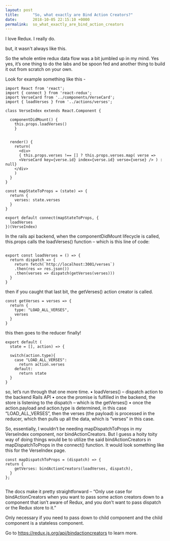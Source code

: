 ```yaml
---
layout: post
title:      "So, what exactly are Bind Action Creators?"
date:       2018-10-05 22:15:10 +0000
permalink:  so_what_exactly_are_bind_action_creators
---
```



I love Redux. I really do.

but, it wasn't always like this.

So the whole entire redux data flow was a bit jumbled up in my mind. Yes yes, it’s one thing to do the labs and be spoon fed and another thing to build it out from scratch on your own.

Look for example something like this - 
```
import React from 'react';
import { connect } from 'react-redux';
import VerseCard from '../components/VerseCard';
import { loadVerses } from '../actions/verses';

class VerseIndex extends React.Component {

  componentDidMount() {
    this.props.loadVerses()
    }


  render() {
    return(
      <div>
      { this.props.verses !== [] ? this.props.verses.map( verse =>
      <VerseCard key={verse.id} index={verse.id} verse={verse} /> ) : null}
    </div>
    )
  }
}

const mapStateToProps = (state) => {
  return {
    verses: state.verses
  }
}

export default connect(mapStateToProps, {
  loadVerses
})(VerseIndex)

```

In the rails api backend, when the componentDidMount lifecycle is called, this.props calls the loadVerses() function – which is this line of code:

```

export const loadVerses = () => {
  return dispatch => {
    return fetch(`http://localhost:3001/verses`)
    .then(res => res.json())
    .then(verses => dispatch(getVerses(verses)))
  }
}
```

then if you caught that last bit, the getVerses() action creator is called.

```
const getVerses = verses => {
  return {
    type: "LOAD_ALL_VERSES",
    verses
  }
}
```	
this then goes to the reducer finally!

```
export default (
  state = [], action) => {

  switch(action.type){
    case "LOAD_ALL_VERSES":
      return action.verses
    default:
      return state
  }
}	

```

so, let’s run through that one more time. 
•	loadVerses() – dispatch action to the backend Rails API 
•	once the promise is fulfilled in the backend, the store is listening to the dispatch – which is the getVerses()
•	once the action.payload and action.type is determined, in this case “LOAD_ALL_VERSES”, then the verses (the payload) is processed in the reducer,  which then pulls up all the data, which is “verses” in this case.

So, essentially, I wouldn’t be needing mapDispatchToProps in my VerseIndex component, nor bindActionCreators. 
But I guess a hoity toity way of doing things would be to utilize the said bindActionCreators in mapDispatchToProps in the connect() function. It would look something like this for the VerseIndex page.

```
const mapDispatchToProps = (dispatch) => {
return {
    getVerses: bindActionCreators(loadVerses, dispatch),
  }
};


```

The docs make it pretty straightforward – “Only use case for bindActionCreators when you want to pass some action creators down to a component that isn’t aware of Redux, and you don’t want to pass dispatch or the Redux store to it.”

Only necessary if you need to pass down to child component and the child component is a stateless component.

Go to https://redux.js.org/api/bindactioncreators to learn more. 


